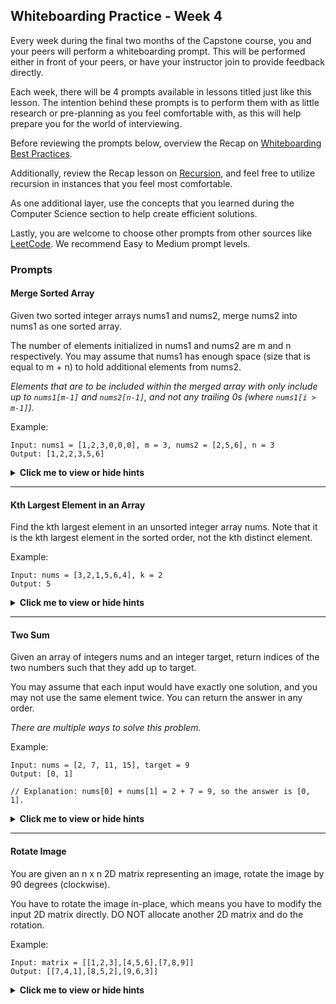 ## Whiteboarding Practice - Week 4

Every week during the final two months of the Capstone course, you and your peers will perform a whiteboarding prompt. This will be performed either in front of your peers, or have your instructor join to provide feedback directly. 

Each week, there will be 4 prompts available in lessons titled just like this lesson. The intention behind these prompts is to perform them with as little research or pre-planning as you feel comfortable with, as this will help prepare you for the world of interviewing.

Before reviewing the prompts below, overview the Recap on [Whiteboarding Best Practices](https://full-time.learnhowtoprogram.com/capstone/capstone-week-3/recap-whiteboarding-best-practices). 

Additionally, review the Recap lesson on [Recursion](https://full-time.learnhowtoprogram.com/capstone/capstone-week-3/recap-recursion), and feel free to utilize recursion in instances that you feel most comfortable. 

As one additional layer, use the concepts that you learned during the Computer Science section to help create efficient solutions.

Lastly, you are welcome to choose other prompts from other sources like [LeetCode](https://leetcode.com/). We recommend Easy to Medium prompt levels. 

### Prompts

#### Merge Sorted Array

Given two sorted integer arrays nums1 and nums2, merge nums2 into nums1 as one sorted array.

The number of elements initialized in nums1 and nums2 are m and n respectively. You may assume that nums1 has enough space (size that is equal to m + n) to hold additional elements from nums2.

*Elements that are to be included within the merged array with only include up to `nums1[m-1]` and `nums2[n-1]`, and not any trailing 0s (where `nums1[i > m-1]`).*


Example:

```
Input: nums1 = [1,2,3,0,0,0], m = 3, nums2 = [2,5,6], n = 3
Output: [1,2,2,3,5,6]
```

<details><summary><i class="glyphicon glyphicon-chevron-right"></i><strong>Click me to view or hide hints</strong><i class="glyphicon glyphicon-chevron-left"></i></summary>
<p>Hint 1: You can start from the end of both arrays and merge them into the end of `nums1`.</p>
<p>Hint 2: Initialize three pointers: one for the end of `nums1` (using `m`), one for the end of `nums2` (using `n`), and one for the end of the merged array (`array1.length-1`).</p>
<p>Hint 3: Compare elements from `nums1` and `nums2` from their respective ends and merge them into `nums1` from the end.</p>
<p>Hint 4: Continue this process until you've merged all elements from `nums2` into `nums1`.</p>
<p>Hint 5: You will compare elements within each array at their respective pointers, and depending on which item is larger, you will place the larger element at the current third pointer, then decrement the third pointer as well as decrement the pointer that found the larger of the two elements, and compare again.</p>
</details>

---


#### Kth Largest Element in an Array

Find the kth largest element in an unsorted integer array nums. Note that it is the kth largest element in the sorted order, not the kth distinct element.

Example:
```
Input: nums = [3,2,1,5,6,4], k = 2
Output: 5
```

<details><summary><i class="glyphicon glyphicon-chevron-right"></i><strong>Click me to view or hide hints</strong><i class="glyphicon glyphicon-chevron-left"></i></summary>
<p>Hint 1: You can solve this problem using a priority queue (min-heap).</p>
<p>Hint 2: Initialize a min-heap and add elements from `nums` to it.</p>
<p>Hint 3: If the size of the heap exceeds k, remove the smallest element (the root).</p>
<p>Hint 4: After adding all elements, the root of the heap will be the kth largest element.</p>
<p>You could alternatively solve this by sorting the array, and returning the element by calculating the index of its position using `k`, but there are some things to consider:</p>
<p>Min-Heap Approach:</p>
<ul>
<li>Time Complexity: Building a min-heap from an unsorted array has a time complexity of O(n), where n is the number of elements in the array. Extracting the minimum element k times from the heap has a time complexity of O(klogn). Overall, the time complexity is O(n + klogn).</li>
<li>Space Complexity: The space complexity is O(n) to store the min-heap.
</li>
</ul>

<p>Sorting Approach:</p>
<ul>
<li>Time Complexity: Sorting the array using an efficient sorting algorithm like quicksort or mergesort typically has a time complexity of O(nlogn). Accessing the kth largest element after sorting the array has a time complexity of O(1).</li>
<li>Space Complexity: The space complexity depends on the sorting algorithm used. Quicksort and mergesort typically have O(logn) space complexity for recursion.</li>
</ul>

<p>Which Approach to Choose:</p>
<ul>
<li>Size of the Array: If the size of the array is relatively small, sorting the entire array may be more efficient than building a heap.</li>
<li>Value of k: If k is much smaller than the size of the array, extracting the minimum element k times from a min-heap may be more efficient than sorting the entire array.</li>
<li>
Memory Constraints: If memory usage is a concern and you don't want to modify the original array, sorting may require extra memory for a copy of the array, while the min-heap approach operates in-place.</li>
</ul>

</details>

---

#### Two Sum

Given an array of integers nums and an integer target, return indices of the two numbers such that they add up to target.

You may assume that each input would have exactly one solution, and you may not use the same element twice. You can return the answer in any order.

*There are multiple ways to solve this problem.*

Example:

```
Input: nums = [2, 7, 11, 15], target = 9
Output: [0, 1]

// Explanation: nums[0] + nums[1] = 2 + 7 = 9, so the answer is [0, 1].
```


<details><summary><i class="glyphicon glyphicon-chevron-right"></i><strong>Click me to view or hide hints</strong><i class="glyphicon glyphicon-chevron-left"></i></summary>
<p>Hint 1: You can use a hash table to store the indices of elements as you traverse the array.</p>
<p>Hint 2: Iterate through the array and for each element, check if `target - nums[i]` exists in the hash table.</p>
<p>Hint 3: If it does, return the current index and the index of `target - nums[i]`.</p>
<p>Hint 4: If it doesn't, add the current element's index to the hash table.</p>
</details>


---

#### Rotate Image

You are given an n x n 2D matrix representing an image, rotate the image by 90 degrees (clockwise).

You have to rotate the image in-place, which means you have to modify the input 2D matrix directly. DO NOT allocate another 2D matrix and do the rotation.

Example:

```
Input: matrix = [[1,2,3],[4,5,6],[7,8,9]]
Output: [[7,4,1],[8,5,2],[9,6,3]]
```

<details><summary><i class="glyphicon glyphicon-chevron-right"></i><strong>Click me to view or hide hints</strong><i class="glyphicon glyphicon-chevron-left"></i></summary>
<p>Futher explanation:</p>
<p>Given an n x n 2D matrix representing an image, the task is to rotate the image by 90 degrees clockwise. This operation should be done in-place, meaning that the original matrix should be modified directly.</p>
<p>Hint 1: You can rotate the image layer by layer.</p>
<p>Hint 2: Iterate through each layer of the matrix, starting from the outermost layer.</p>
<p>Hint 3: For each layer, iterate through the elements and perform a four-way swap to rotate them.</p>
<p>Hint 4: Repeat the process for each layer until all layers are rotated.</p>
<p>Approach:</p>
<p>The hints provided suggest a layer-by-layer rotation approach. We start by rotating the outermost layer of the matrix and then move towards the inner layers. For each layer, we perform a four-way swap to rotate the elements.</p>
<ol>
<li>We start by defining a function rotate that takes the 2D matrix matrix as input.</li>
<li>We find the size of the matrix n (since it's an n x n matrix).</li>
<li>We iterate through each layer of the matrix using a for loop. The number of layers is half of the matrix's size.</li>
<li>For each layer, we determine the indices of the first and last elements of that layer.</li>
<li>Within the layer, we iterate through each element using another for loop.</li>
<li>We calculate the offset of the current element within the layer.</li>
<li>We perform a four-way swap to rotate the elements. We store the value of the top element, then swap elements clockwise within the layer.</li>
<li>After completing the rotation for all layers, the original matrix is now rotated by 90 degrees clockwise.</li>
</ol>

<p>Here is an example implemenation</p>

```javascript
function rotate(matrix) {
    const n = matrix.length;

    // Iterate through each layer of the matrix
    for (let layer = 0; layer < Math.floor(n / 2); layer++) {
        const first = layer;
        const last = n - 1 - layer;

        // Iterate through each element in the current layer
        for (let i = first; i < last; i++) {
            const offset = i - first;
            const top = matrix[first][i];
            
            // Perform four-way swap to rotate the elements
            matrix[first][i] = matrix[last - offset][first];
            matrix[last - offset][first] = matrix[last][last - offset];
            matrix[last][last - offset] = matrix[i][last];
            matrix[i][last] = top;
        }
    }
}
```

</details>